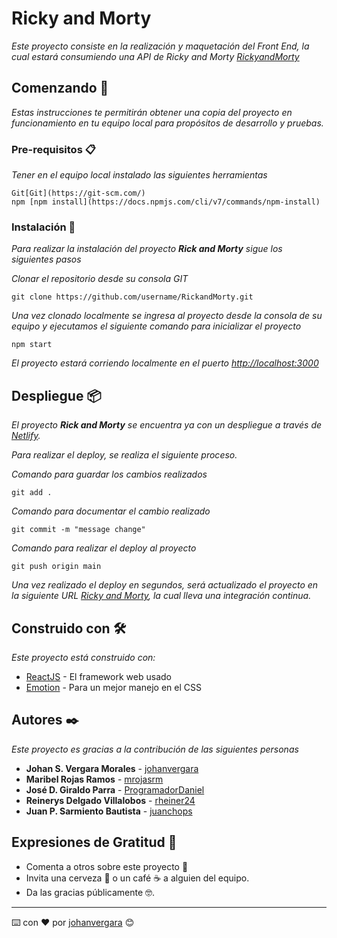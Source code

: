 # Ricky and Morty

_Este proyecto consiste en la realización y maquetación del Front End, la cual estará consumiendo una API de Ricky and Morty [RickyandMorty](https://rickandmortyapi.com/)_

## Comenzando 🚀

_Estas instrucciones te permitirán obtener una copia del proyecto en funcionamiento en tu equipo local para propósitos de desarrollo y pruebas._


### Pre-requisitos 📋

_Tener en el equipo local instalado las siguientes herramientas_

```
Git[Git](https://git-scm.com/)
npm [npm install](https://docs.npmjs.com/cli/v7/commands/npm-install)
```

### Instalación 🔧

_Para realizar la instalación del proyecto **Rick and Morty** sigue los siguientes pasos_

_Clonar el repositorio desde su consola GIT_

```
git clone https://github.com/username/RickandMorty.git
```

_Una vez clonado localmente se ingresa al proyecto desde la consola de su equipo y ejecutamos el siguiente comando para inicializar el proyecto_

```
npm start
```

_El proyecto estará corriendo localmente en el puerto [http://localhost:3000](http://localhost:3000)_

## Despliegue 📦

_El proyecto **Rick and Morty** se encuentra ya con un despliegue a través de [Netlify](https://www.netlify.com/)._

_Para realizar el deploy, se realiza el siguiente proceso._

_Comando para guardar los cambios realizados_

```
git add .
```

_Comando para documentar el cambio realizado_

```
git commit -m "message change"
```

_Comando para realizar el deploy al proyecto_

```
git push origin main
```

_Una vez realizado el deploy en segundos, será actualizado el proyecto en la siguiente URL [Ricky and Morty](https://ricky-and-morty.netlify.app/), la cual lleva una integración continua._

## Construido con 🛠️

_Este proyecto está construido con:_

* [ReactJS](https://es.reactjs.org/docs/getting-started.html) - El framework web usado
* [Emotion](https://emotion.sh/docs/introduction) - Para un mejor manejo en el CSS

## Autores ✒️

_Este proyecto es gracias a la contribución de las siguientes personas_

* **Johan S. Vergara Morales** - [johanvergara](https://github.com/johanvergara)
* **Maribel Rojas Ramos** - [mrojasrm](https://github.com/mrojasrm)
* **José D. Giraldo Parra** - [ProgramadorDaniel](https://github.com/ProgramadorDaniel)
* **Reinerys Delgado Villalobos** - [rheiner24](https://github.com/rheiner24)
* **Juan P. Sarmiento Bautista** - [juanchops](https://github.com/juanchops)

## Expresiones de Gratitud 🎁

* Comenta a otros sobre este proyecto 📢
* Invita una cerveza 🍺 o un café ☕ a alguien del equipo. 
* Da las gracias públicamente 🤓.


---
⌨️ con ❤️ por [johanvergara](https://github.com/johanvergara) 😊